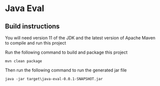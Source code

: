 # Java Eval



## Build instructions
You will need version 11 of the JDK and the latest version of Apache Maven to compile and run this project

Run the following command to build and package this project
```
mvn clean package
```
Then run the following command to run the generated jar file
```
java -jar target\java-eval-0.0.1-SNAPSHOT.jar
```
